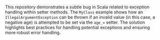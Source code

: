 This repository demonstrates a subtle bug in Scala related to exception handling within setter methods.  The `MyClass` example shows how an `IllegalArgumentException` can be thrown if an invalid value (in this case, a negative age) is attempted to be set via the `age_=` setter.  The solution highlights best practices for handling potential exceptions and ensuring more robust error handling.